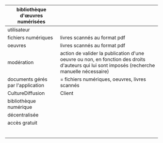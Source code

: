 

| bibliothèque d'œuvres numérisées  |                                                                                                                                             |
| --------------------------------- | ------------------------------------------------------------------------------------------------------------------------------------------- |
| utilisateur                       |                                                                                                                                             |
| fichiers numériques               | livres scannés au format pdf                                                                                                                |
| oeuvres                           | livres scannés au format pdf                                                                                                                |
| modération                        | action de valider la publication d'une oeuvre ou non, en fonction des droits d'auteurs qui lui sont imposés (recherche manuelle nécessaire) |
| documents gérés par l'application | = fichiers numériques, oeuvres, livres scannés                                                                                              |
| CultureDiffusion                  | Client                                                                                                                                      |
| bibliothèque numérique            |                                                                                                                                             |
| décentralisée                     |                                                                                                                                             |
| accès gratuit                     |                                                                                                                                             |
|                                   |                                                                                                                                             |
|                                   |                                                                                                                                             |
|                                   |                                                                                                                                             |
|                                   |                                                                                                                                             |
|                                   |                                                                                                                                             |
|                                   |                                                                                                                                             |
